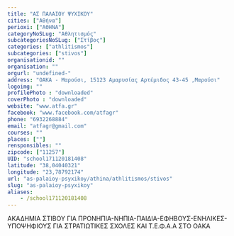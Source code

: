 ```yaml
---
title: "ΑΣ ΠΑΛΑΙΟΥ ΨΥΧΙΚΟΥ"
cities: ["Αθήνα"]
perioxi: ["ΑΘΗΝΑ"]
categoryNoSLug: "Αθλητισμός"
subcategoriesNoSLug: ["Στίβος"]
categories: ["athlitismos"]
subcategories: ["stivos"]
organisationid: ""
organisation: ""
orgurl: "undefined-"
address: "OAKA - Μαρούσι, 15123 Αμαρυσίας Αρτέμιδος 43-45 ,Μαρούσι"
logoimg: ""
profilePhoto : "downloaded"
coverPhoto : "downloaded"
website: "www.atfa.gr"
facebook: "www.facebook.com/atfagr"
phone: "6932268884"
email: "atfagr@gmail.com"
courses: ""
places: [""]
rensponsibles: ""
zipcode: ["11257"]
UID: "school171120181408"
latitude: "38,04040321"
longitude: "23,78792174"
url: "as-palaioy-psyxikoy/athina/athlitismos/stivos"
slug: "as-palaioy-psyxikoy"
aliases:
    - /school171120181408
---
```



ΑΚΑΔΗΜΙΑ ΣΤΙΒΟΥ ΓΙΑ ΠΡΟΝΗΠΙΑ-ΝΗΠΙΑ-ΠΑΙΔΙΑ-ΕΦΗΒΟΥΣ-ΕΝΗΛΙΚΕΣ-ΥΠΟΨΗΦΙΟΥΣ ΓΙΑ ΣΤΡΑΤΙΩΤΙΚΕΣ ΣΧΟΛΕΣ ΚΑΙ Τ.Ε.Φ.Α.Α ΣΤΟ ΟΑΚΑ

